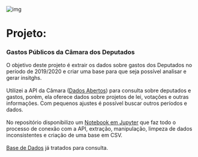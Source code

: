 ![img](https://raw.githubusercontent.com/arthurtavari/portfolio_data_science/master/img/layout.jpg)
# Projeto:
### Gastos Públicos da Câmara dos Deputados
O objetivo deste projeto é extrair os dados sobre gastos dos Deputados no período de 2019/2020 e criar uma base para que seja possível analisar e gerar insitghs. 
  <br>
  <br>
Utilizei a API da Câmara ([Dados Abertos](https://dadosabertos.camara.leg.br/)) para consulta sobre deputados e gastos, porém, ela oferece dados sobre projetos de lei, votações e outras informações. Com pequenos ajustes é possível buscar outros períodos e dados. 
  <br>
  <br>
No repositório disponibilizo um [Notebook em Jupyter](https://github.com/arthurtavari/gastos_publicos/blob/master/processo_ETL.ipynb) que faz todo o processo de conexão com a API, extração, manipulação, limpeza de dados inconsistentes e criação de uma base em CSV. 
  <br>
  <br>
[Base de Dados](https://github.com/arthurtavari/gastos_publicos/tree/master/db) já tratados para consulta.
<br> 
